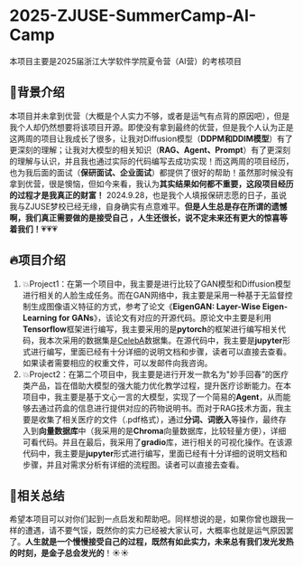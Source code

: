 # 2025-ZJUSE-SummerCamp-AI-Camp
本项目主要是2025届浙江大学软件学院夏令营（AI营）的考核项目

## :wave:背景介绍

本项目并未拿到优营（大概是个人实力不够，或者是运气有点背的原因吧），但是我个人却仍然想要将该项目开源。即使没有拿到最终的优营，但是我个人认为正是这两周的项目让我成长了很多，让我对Diffusion模型（**DDPM和DDIM模型**）有了更深刻的理解；让我对大模型的相关知识（**RAG、Agent、Prompt**）有了更深刻的理解与认识，并且我也通过实际的代码编写去成功实现！而这两周的项目经历，也为我后面的面试（**保研面试、企业面试**）都提供了很好的帮助！虽然那时候没有拿到优营，很是懊恼，但如今来看，我认为**其实结果如何都不重要，这段项目经历的过程才是我真正的财富！**
2024.9.28，也是我个人填报保研志愿的日子，虽说我与ZJUSE梦校已经无缘，自身确实有点意难平。**但是人生总是存在所谓的遗憾啊，我们真正需要做的是接受自己 ，人生还很长，说不定未来还有更大的惊喜等着我们！**:heartpulse::heartpulse::heartpulse:

## :fire:项目介绍

1. :collision:Project1：在第一个项目中，我主要是进行比较了GAN模型和Diffusion模型进行相关的人脸生成任务。而在GAN网络中，我主要是采用一种基于无监督控制生成图像语义特征的方式，参考了论文《**EigenGAN: Layer-Wise Eigen-Learning for GANs**》，该论文有对应的开源代码。原论文中主要是利用**Tensorflow**框架进行编写，我主要采用的是**pytorch**的框架进行编写相关代码，我本次采用的数据集是[CelebA](https://www.kaggle.com/datasets/jessicali9530/celeba-dataset)数据集。在源代码中，我主要是**jupyter**形式进行编写，里面已经有十分详细的说明文档和步骤，读者可以直接去查看。如果读者需要相应的权重文件，可以发邮件向我咨询。
2. :collision:Project2：在第二个项目中，我主要是进行开发一款名为"妙手回春”的医疗类产品，旨在借助大模型的强大能力优化教学过程，提升医疗诊断能力。在本项目中，我主要是基于文心一言的大模型，实现了一个简易的**Agent**，从而能够去通过药盒的信息进行提供对应的药物说明书。而对于RAG技术方面，我主要是收集了相关医疗的文件（.pdf格式），通过**分词、词嵌入**等操作，最终存入到**向量数据库**中（我采用的是**Chroma**向量数据库，比较轻量方便），详细可看代码。并且在最后，我采用了**gradio**库，进行相关的可视化操作。在该源代码中，我主要是**jupyter**形式进行编写，里面已经有十分详细的说明文档和步骤，并且对需求分析有详细的流程图。读者可以直接去查看。

## :muscle:相关总结

希望本项目可以对你们起到一点启发和帮助吧。同样想说的是，如果你曾也跟我一样的遭遇，请不要气馁，既然你的实力已经被大家认可，大概率也就是运气原因罢了。**人生就是一个慢慢接受自己的过程，既然有如此实力，未来总有我们发光发热的时刻，是金子总会发光的**！:sunny::sunny:

